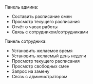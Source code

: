 Панель админа:

- Составить расписание смен
- Просмотр текущего расписания
- Отчёт о часах работы
- Связь с сотрудником/сотрудниками

Панель сотрудника:
- Установить желаемое время
- Установить желаемый день недели
- Просмотр текущего расписания
- Просмотр свободных смен
- Запрос на замену
- Связь с администратором